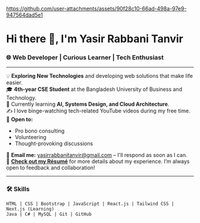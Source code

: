 https://github.com/user-attachments/assets/90f28c10-66ad-498a-97e9-947564dad5e1
# Hi there 👋, I'm Yasir Rabbani Tanvir  
### 🌐 Web Developer | Curious Learner | Tech Enthusiast  


---

💡 **Exploring New Technologies** and developing web solutions that make life easier.  
🎓 **4th-year CSE Student** at the Bangladesh University of Business and Technology.  
🌱 Currently learning **AI, Systems Design, and Cloud Architecture**.  
✍️ I love binge-watching tech-related YouTube videos during my free time.  
💬 **Open to:**  
- Pro bono consulting  
- Volunteering  
- Thought-provoking discussions  

📧 **Email me:** yasirrabbanitanvir@gmail.com – I'll respond as soon as I can.  
📄 **[Check out my Résumé](#)** for more details about my experience. I’m always open to feedback and collaboration!  

---

### 🛠 Skills  
```plaintext
HTML | CSS | Bootstrap | JavaScript | React.js | Tailwind CSS | Next.js (Learning)
Java | C# | MySQL | Git | GitHub
